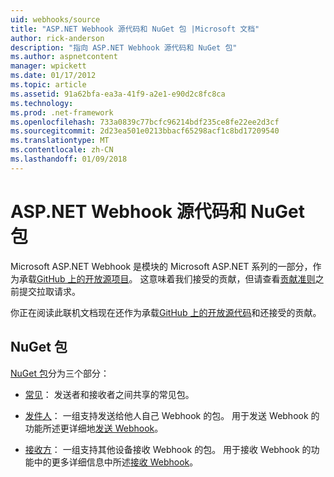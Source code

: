 ```yaml
---
uid: webhooks/source
title: "ASP.NET Webhook 源代码和 NuGet 包 |Microsoft 文档"
author: rick-anderson
description: "指向 ASP.NET Webhook 源代码和 NuGet 包"
ms.author: aspnetcontent
manager: wpickett
ms.date: 01/17/2012
ms.topic: article
ms.assetid: 91a62bfa-ea3a-41f9-a2e1-e90d2c8fc8ca
ms.technology: 
ms.prod: .net-framework
ms.openlocfilehash: 733a0839c77bcfc96214bdf235ce8fe22ee2d3cf
ms.sourcegitcommit: 2d23ea501e0213bbacf65298acf1c8bd17209540
ms.translationtype: MT
ms.contentlocale: zh-CN
ms.lasthandoff: 01/09/2018
---
```

# <a name="aspnet-webhooks-source-code-and-nuget-packages"></a>ASP.NET Webhook 源代码和 NuGet 包

Microsoft ASP.NET Webhook 是模块的 Microsoft ASP.NET 系列的一部分，作为承载[GitHub 上的开放源项目](https://github.com/aspnet/WebHooks)。 这意味着我们接受的贡献，但请查看[贡献准则](https://github.com/aspnet/Home/blob/master/CONTRIBUTING.md)之前提交拉取请求。

你正在阅读此联机文档现在还作为承载[GitHub 上的开放源代码](http://docs.asp.net/en/latest/contribute/style-guide.html#style-guide)和还接受的贡献。

## <a name="nuget-packages"></a>NuGet 包

[NuGet 包](https://nuget.org/packages?q=Microsoft.AspNet.WebHooks)分为三个部分：

* [常见](https://www.nuget.org/packages?q=Microsoft.AspNet.WebHooks.Common)： 发送者和接收者之间共享的常见包。

* [发件人](https://www.nuget.org/packages?q=Microsoft.AspNet.WebHooks.Custom)： 一组支持发送给他人自己 Webhook 的包。 用于发送 Webhook 的功能所述更详细地[发送 Webhook](sending/index.md)。

* [接收方](https://www.nuget.org/packages?q=Microsoft.AspNet.WebHooks.Receivers)： 一组支持其他设备接收 Webhook 的包。 用于接收 Webhook 的功能中的更多详细信息中所述[接收 Webhook](receiving/index.md)。
